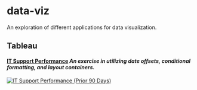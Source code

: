 # data-viz
An exploration of different applications for data visualization.

## Tableau

#### [IT Support Performance](https://public.tableau.com/views/ITSupportPerformance/ITSupportPerformance) *An exercise in utilizing date offsets, conditional formatting, and layout containers.*

[![IT Support Performance (Prior 90 Days)](https:&#47;&#47;public.tableau.com&#47;static&#47;images&#47;IT&#47;ITSupportPerformance&#47;ITSupportPerformance&#47;1_rss.png)](https://public.tableau.com/views/ITSupportPerformance/ITSupportPerformance)
